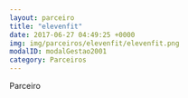 ```yaml
---
layout: parceiro
title: "elevenfit"
date: 2017-06-27 04:49:25 +0000
img: img/parceiros/elevenfit/elevenfit.png
modalID: modalGestao2001
category: Parceiros
---
```

Parceiro
